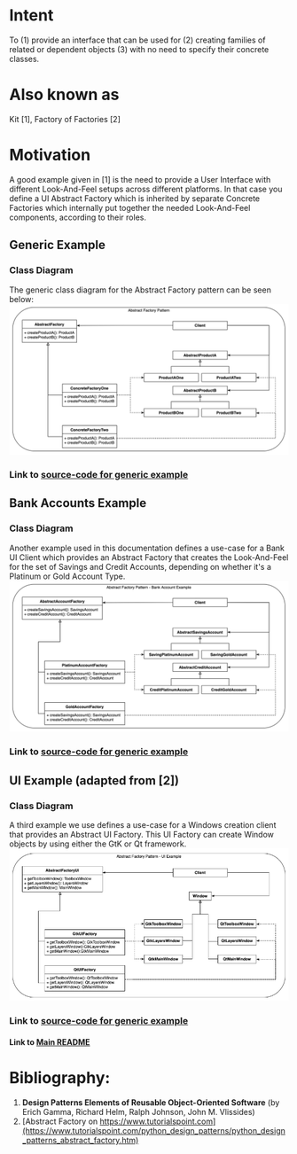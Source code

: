# Intent
To (1) provide an interface that can be used for (2) creating families of related or 
dependent objects (3) with no need to specify their concrete classes.

# Also known as
Kit [1], Factory of Factories [2]

# Motivation
A good example given in [1] is the need to provide a User Interface with different 
Look-And-Feel setups across different platforms. In that case you define a UI Abstract Factory
which is inherited by separate Concrete Factories which internally put together the needed
Look-And-Feel components, according to their roles.

## Generic Example
### Class Diagram
The generic class diagram for the Abstract Factory pattern can be seen below:
![](abstract-factory-generic.png)

### Link to [source-code for generic example](abstract_factory_generic.py)

## Bank Accounts Example
### Class Diagram
Another example used in this documentation defines a use-case for a Bank UI Client
which provides an Abstract Factory that creates the Look-And-Feel for the set of
Savings and Credit Accounts, depending on whether it's a Platinum or Gold Account Type.
![](abstract-factory-account.png)

### Link to [source-code for generic example](abstract_factory_account.py)

## UI Example (adapted from [2])
### Class Diagram
A third example we use defines a use-case for a Windows creation client that provides 
an Abstract UI Factory. This UI Factory can create Window objects by using either the GtK or Qt framework.
![](abstract-factory-ui.png)
### Link to [source-code for generic example](abstract_factory_ui.py)

#### Link to [Main README](../../README.md)

# Bibliography:
1. **Design Patterns Elements of Reusable Object-Oriented Software** (by Erich Gamma, Richard Helm, Ralph Johnson, John M. Vlissides)
2. [Abstract Factory on https://www.tutorialspoint.com](https://www.tutorialspoint.com/python_design_patterns/python_design_patterns_abstract_factory.htm)